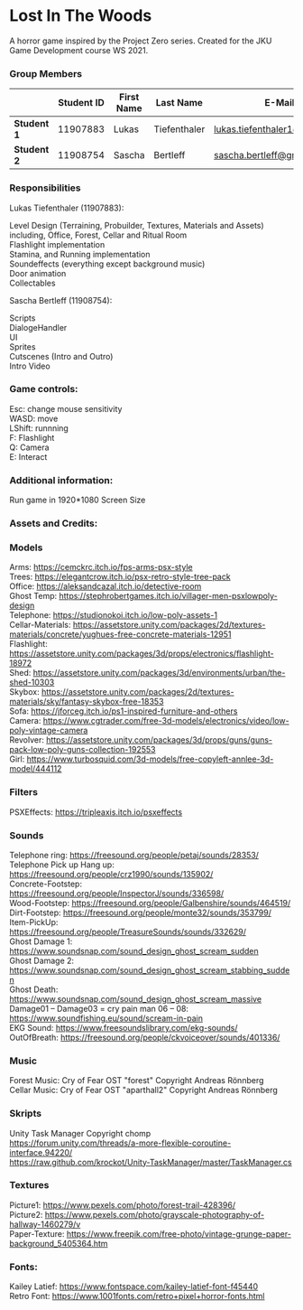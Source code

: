 # Lost In The Woods
A horror game inspired by the Project Zero series. Created for the JKU Game Development course WS 2021.  


### Group Members

|               | Student ID    | First Name  | Last Name      | E-Mail                          |
|---------------|---------------|-------------|----------------|---------------------------------|
| **Student 1** | 11907883      | Lukas       | Tiefenthaler   | lukas.tiefenthaler1@gmail.com   |
| **Student 2** | 11908754      | Sascha      | Bertleff       | sascha.bertleff@gmail.com       |


### Responsibilities

Lukas Tiefenthaler (11907883):

Level Design (Terraining, Probuilder, Textures, Materials and Assets) including, Office, Forest, Cellar and Ritual Room  
Flashlight implementation  
Stamina, and Running implementation  
Soundeffects (everything except background music)  
Door animation  
Collectables  

Sascha Bertleff (11908754):  

Scripts  
DialogeHandler  
UI  
Sprites  
Cutscenes (Intro and Outro)  
Intro Video  



### Game controls:

Esc: change mouse sensitivity  
WASD: move  
LShift: runnning  
F: Flashlight  
Q: Camera  
E: Interact  


### Additional information:

Run game in 1920*1080 Screen Size  


### Assets and Credits:

### Models
Arms: https://cemckrc.itch.io/fps-arms-psx-style   
Trees: https://elegantcrow.itch.io/psx-retro-style-tree-pack  
Office: https://aleksandcazal.itch.io/detective-room  
Ghost Temp: https://stephrobertgames.itch.io/villager-men-psxlowpoly-design  
Telephone: https://studionokoi.itch.io/low-poly-assets-1  
Cellar-Materials: https://assetstore.unity.com/packages/2d/textures-materials/concrete/yughues-free-concrete-materials-12951  
Flashlight: https://assetstore.unity.com/packages/3d/props/electronics/flashlight-18972  
Shed: https://assetstore.unity.com/packages/3d/environments/urban/the-shed-10303  
Skybox: https://assetstore.unity.com/packages/2d/textures-materials/sky/fantasy-skybox-free-18353  
Sofa: https://jforceg.itch.io/ps1-inspired-furniture-and-others  
Camera: https://www.cgtrader.com/free-3d-models/electronics/video/low-poly-vintage-camera  
Revolver: https://assetstore.unity.com/packages/3d/props/guns/guns-pack-low-poly-guns-collection-192553  
Girl: https://www.turbosquid.com/3d-models/free-copyleft-annlee-3d-model/444112  

### Filters
PSXEffects: https://tripleaxis.itch.io/psxeffects  

### Sounds
Telephone ring: https://freesound.org/people/petaj/sounds/28353/  
Telephone Pick up Hang up: https://freesound.org/people/crz1990/sounds/135902/  
Concrete-Footstep: https://freesound.org/people/InspectorJ/sounds/336598/  
Wood-Footstep: https://freesound.org/people/Galbenshire/sounds/464519/  
Dirt-Footstep: https://freesound.org/people/monte32/sounds/353799/  
Item-PickUp: https://freesound.org/people/TreasureSounds/sounds/332629/  
Ghost Damage 1: https://www.soundsnap.com/sound_design_ghost_scream_sudden  
Ghost Damage 2: https://www.soundsnap.com/sound_design_ghost_scream_stabbing_sudden  
Ghost Death: https://www.soundsnap.com/sound_design_ghost_scream_massive  
Damage01 – Damage03 = cry pain man 06 – 08: https://www.soundfishing.eu/sound/scream-in-pain  
EKG Sound: https://www.freesoundslibrary.com/ekg-sounds/  
OutOfBreath: https://freesound.org/people/ckvoiceover/sounds/401336/  

### Music
Forest Music: Cry of Fear OST "forest" Copyright  Andreas Rönnberg  
Cellar Music: Cry of Fear OST "aparthall2" Copyright  Andreas Rönnberg  

### Skripts
Unity Task Manager Copyright chomp  
https://forum.unity.com/threads/a-more-flexible-coroutine-interface.94220/  
https://raw.github.com/krockot/Unity-TaskManager/master/TaskManager.cs  

### Textures
Picture1: https://www.pexels.com/photo/forest-trail-428396/  
Picture2: https://www.pexels.com/photo/grayscale-photography-of-hallway-1460279/v  
Paper-Texture: https://www.freepik.com/free-photo/vintage-grunge-paper-background_5405364.htm  

### Fonts:
Kailey Latief: https://www.fontspace.com/kailey-latief-font-f45440  
Retro Font: https://www.1001fonts.com/retro+pixel+horror-fonts.html  